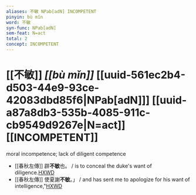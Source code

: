```yaml
---
aliases: 不敏 NPab[adN] INCOMPETENT
pinyin: bù mǐn
word: 不敏
syn-func: NPab[adN]
sem-feat: N=act
total: 2
concept: INCOMPETENT 
---
```

# [[不敏]] *[[bù mǐn]]*  [[uuid-561ec2b4-d503-44e9-93ce-42083dbd85f6|NPab[adN]]] [[uuid-a87a8db3-535b-4085-911c-cb9549d9267e|N=act]] [[INCOMPETENT]]
moral incompetence; lack of diligent competence
 - [[春秋左傳]] 辟**不敏**也。 / is to conceal the duke's want of diligence.[HXWD](https://hxwd.org/textview.html?location=KR1e0001_tls_006-145a.1)
 - [[春秋左傳]] 使夏謝**不敏**。」 / and has sent me to apologize for his want of intelligence,"[HXWD](https://hxwd.org/textview.html?location=KR1e0001_tls_009-654a.7)